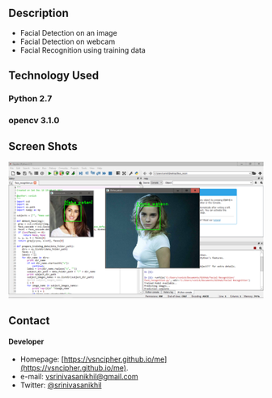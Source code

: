 ## Description
* Facial Detection on an image
* Facial Detection on webcam
* Facial Recognition using training data
## Technology Used
### Python 2.7
### opencv 3.1.0

## Screen Shots
![Alt text](./scrshots/scr1.png?raw=true "Facial Recognition")

## Contact
#### Developer
* Homepage: [https://vsncipher.github.io/me](https://vsncipher.github.io/me).
* e-mail: vsrinivasanikhil@gmail.com
* Twitter: [@srinivasanikhil](https://twitter.com/srinivasanikhil "twitterhandle on twitter")
